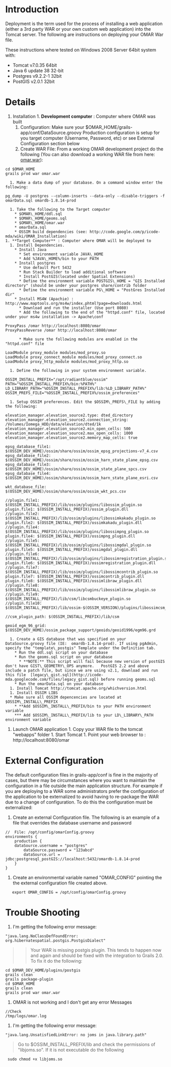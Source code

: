 # Introduction #

Deployment is the term used for the process of installing a web application (either a 3rd party WAR or your own custom web application) into the Tomcat server. The following are instructions on deploying your OMAR War file.

These instructions where tested on Windows 2008 Server 64bit system with:

  * Tomcat v7.0.35 64bit
  * Java 6 update 38 32-bit
  * Postgres v9.2.2-1 32bit
  * PostGIS v2.0.1 32bit


# Details #
  1. Installation
    1. **Development computer** : Computer where OMAR was built
      1. Configuration: Make sure your $OMAR\_HOME/grails-app/conf/DataSource.groovy Production configuration is setup for you target computer (Username, Password, etc) or see External Configuration section below
      1. Create WAR File: From a working OMAR development project do the following (You can also download a working WAR file from here: [omar.war](http://code.google.com/p/icode-mda/downloads/detail?name=omar.war&can=2&q=)):
```
cd $OMAR_HOME
grails prod war omar.war
```
      1. Make a data dump of your database. On a command window enter the following:
```
pg_dump -U postgres --column-inserts --data-only --disable-triggers -f omarData.sql omardb-1.8.14-prod 
```
      1. Take the following to the Target computer
        * $OMAR\_HOME/ddl.sql
        * $OMAR\_HOME/geoms.sql
        * $OMAR\_HOME/omar.war
        * omarData.sql
        * OSSIM build dependencies (see: http://code.google.com/p/icode-mda/wiki/OMAR_Installation)
    1. **Target Computer** : Computer where OMAR will be deployed to
      1. Install Dependencies.
        * Install Java
          * Set environment variable JAVA\_HOME
          * Add %JAVA\_HOME%/bin to your PATH
        * Install postgres
          * Use default Port 5432
          * Run Stack Builder to load additional software
          * Install PostGIS(located under Spatial Extensions)
          * Define the environment variable POSTGIS\_HOME = "GIS Installed directory" (should be under your postgres share/contrib folder
          * Define the environment variable PG\_HOME = "PostGres Installed dir"
        * Install MS4W (Apachie) : http://www.maptools.org/ms4w/index.phtml?page=downloads.html
          * Download and run the installer (Use port 8080)
          * Add the following to the end of the "httpd.conf" file, located under your ms4w installation -> Apache\conf
```
ProxyPass /omar http://localhost:8080/omar
ProxyPassReverse /omar http://localhost:8080/omar
```
          * Make sure the following modules are enabled in the "httpd.conf" file
```
LoadModule proxy_module modules/mod_proxy.so
LoadModule proxy_connect_module modules/mod_proxy_connect.so
LoadModule proxy_http_module modules/mod_proxy_http.so 
```
      1. Define the following in your system environment variable.
```
OSSIM_INSTALL_PREFIX="/opt/radiantblue/ossim"
PATH="%OSSIM_INSTALL_PREFIX%/bin:%PATH%"
LD_LIBRARY_PATH="%OSSIM_INSTALL_PREFIX%/lib:%LD_LIBRARY_PATH%"
OSSIM_PREFS_FILE="%OSSIM_INSTALL_PREFIX%/ossim_preferences"
```
      1. Setup OSSIM preferences. Edit the $OSSIM\_PREFS\_FILE by adding the following:
```
elevation_manager.elevation_source2.type: dted_directory
elevation_manager.elevation_source2.connection_string: /Volumes/Iomega_HDD/data/elevation/dted/1k
elevation_manager.elevation_source2.min_open_cells: 500
elevation_manager.elevation_source2.max_open_cells: 1000
elevation_manager.elevation_source2.memory_map_cells: true

epsg_database_file1: $(OSSIM_DEV_HOME)/ossim/share/ossim/ossim_epsg_projections-v7_4.csv
epsg_database_file2: $(OSSIM_DEV_HOME)/ossim/share/ossim/ossim_harn_state_plane_epsg.csv
epsg_database_file3: $(OSSIM_DEV_HOME)/ossim/share/ossim/ossim_state_plane_spcs.csv
epsg_database_file4: $(OSSIM_DEV_HOME)/ossim/share/ossim/ossim_harn_state_plane_esri.csv

wkt_database_file: $(OSSIM_DEV_HOME)/ossim/share/ossim/ossim_wkt_pcs.csv

//plugin.file1: $(OSSIM_INSTALL_PREFIX)/lib/ossim/plugins/libossim_plugin.so 
plugin.file1: $(OSSIM_INSTALL_PREFIX)/ossim_plugin.dll
//plugin.file2: $(OSSIM_INSTALL_PREFIX)/lib/ossim/plugins/libossimkakadu_plugin.so
plugin.file2: $(OSSIM_INSTALL_PREFIX)/ossimkakadu_plugin.dll
//plugin.file4: $(OSSIM_INSTALL_PREFIX)/lib/ossim/plugins/libossimpng_plugin.so
plugin.file4: $(OSSIM_INSTALL_PREFIX)/ossimpng_plugin.dll
//plugin.file5: $(OSSIM_INSTALL_PREFIX)/lib/ossim/plugins/libossimgdal_plugin.so
plugin.file5: $(OSSIM_INSTALL_PREFIX)/ossimgdal_plugin.dll
//plugin.file6: $(OSSIM_INSTALL_PREFIX)/lib/ossim/plugins/libossimregistration_plugin.so
plugin.file6: $(OSSIM_INSTALL_PREFIX)/ossimregistration_plugin.dll
//plugin.file7: $(OSSIM_INSTALL_PREFIX)/lib/ossim/plugins/libossimcontrib_plugin.so 
plugin.file7: $(OSSIM_INSTALL_PREFIX)/ossimcontrib_plugin.dll
plugin.file8: $(OSSIM_INSTALL_PREFIX)/ossimlibraw_plugin.dll
//plugin.file8: $(OSSIM_INSTALL_PREFIX)/lib/ossim/plugins/libossimlibraw_plugin.so
//plugin.file9: $(OSSIM_INSTALL_PREFIX)/lib/csm/libcsmbuckeye_plugin.so
//plugin.file10: $(OSSIM_INSTALL_PREFIX)/lib/ossim-$(OSSIM_VERSION)/plugins/libossimcsm_plugin.so

//csm_plugin_path: $(OSSIM_INSTALL_PREFIX)/lib/csm

geoid_egm_96_grid: $(OSSIM_DEV_HOME)/ossim_package_support/geoids/geoid1996/egm96.grd
```
      1. Create a GIS database that was specified on your DataSource.groovy file (IE:  omardb-1.8.14-prod). If using pgAdmin, specify the "template\_postgis" Template under the Definition tab.
        * Run the ddl.sql script on your database
        * Run the geoms.sql script on your database
          * **NOTE:** This script will fail because new version of postGIS don't have GIST\_GEOMETRY\_OPS anymore.   PostGIS 2.2 and above include a patch file, but since we are using v2.1, download and run this file  [legacy\_gist.sql](http://icode-mda.googlecode.com/files/legacy_gist.sql) before running geoms.sql
        * Run the omarData.sql on your database
      1. Install Tomcat http://tomcat.apache.org/whichversion.html
      1. Install OSSIM LIBS
      * Make sure all OSSIM depencencies are located at $OSSIM\_INSTALL\_PREFIX
        * **Add $OSSIM\_INSTALL\_PREFIX/bin to your PATH environment variable
        *** Add $OSSIM\_INSTALL\_PREFIX/lib to your LD\_LIBRARY\_PATH environment variable
  1. Launch OMAR application
    1. Copy your WAR file to the tomcat "webapps" folder
    1. Start Tomcat
    1. Point your web browser to : http://localhost:8080/omar

# External Configuration #
The default configuration files in grails-app/conf is fine in the majority of cases, but there may be circumstances where you want to maintain the configuration in a file outside the main application structure. For example if you are deploying to a WAR some administrators prefer the configuration of the application to be externalized to avoid having to re-package the WAR due to a change of configuration. To do this the configuration must be externalized:

  1. Create an external Configuration file. The following is an example of a file that overrides the database username and password
```
//  File: /opt/config/omarConfig.groovy
environments {
    production {
	dataSource.username = "postgres"
        dataSource.password = "123abcd"
        dataSource.url = jdbc:postgresql_postGIS://localhost:5432/omardb-1.8.14-prod
    }
}
```
  1. Create an environmental variable named "OMAR\_CONFIG" pointing the the external configuration file created above.
```
   export OMAR_CONFIG = /opt/config/omarConfig.groovy
```


# Trouble Shooting #

  1. I'm getting the following error message:
```
"java.lang.NoClassDefFoundError: org.hibernatespatial.postgis.PostgisDialect"
```
> > Your WAR is missing postgis plugin.  This tends to happen now and again and should be fixed with the integration to Grails 2.0.
> > To fix it do the following:
```
cd $OMAR_DEV_HOME/plugins/postgis
grails clean
grails package-plugin
cd $OMAR_HOME
grails clean
grails prod war omar.war
```
  1. OMAR is not working and I don't get any error Messages
```
//Check 
/tmp/logs/omar.log
```
  1. I'm getting the following error message:
```
"java.lang.UnsatisfiedLinkError: no joms in java.library.path"
```

> Go to  $OSSIM\_INSTALL\_PREFIX/lib and check the permissions of "libjoms.so".  If it is not executable do the following
```
 sudo chmod +x libjoms.so
```